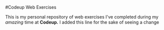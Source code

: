  #Codeup Web Exercises

 This is my personal repository of web exercises
 I've completed during my _amazing_ time at **Codeup.**
 I added this line for the sake of seeing a change 